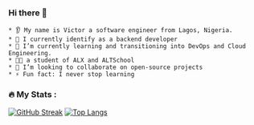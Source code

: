 ### Hi there 👋
    * 👂 My name is Victor a software engineer from Lagos, Nigeria.
    * 🔭 I currently identify as a backend developer  
    * 🌱 I’m currently learning and transitioning into DevOps and Cloud Engineering.
    * 🧑‍🎓 a student of ALX and ALTSchool
    * 🤝 I’m looking to collaborate on open-source projects
    * ⚡ Fun fact: I never stop learning

### :fire: My Stats :
   [![GitHub Streak](http://github-readme-streak-stats.herokuapp.com?user=victor-ok&theme=dark&hide_border=true)](https://git.io/streak-stats)
    [![Top Langs](https://github-readme-stats.vercel.app/api/top-langs/?username=victor-ok)](https://github.com/anuraghazra/github-readme-stats)
